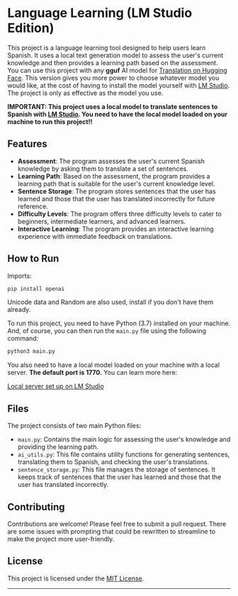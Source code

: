 
# Language Learning (LM Studio Edition)

This project is a language learning tool designed to help users learn Spanish. It uses a local text generation model to assess the user's current knowledge and then provides a learning path based on the assessment. You can use this project with any **gguf** AI model for [Translation on Hugging Face](https://huggingface.co/models?pipeline_tag=translation&sort=trending). This version gives you more power to choose whatever model you would like, at the cost of having to install the model yourself with [LM Studio](https://lmstudio.ai/).
The project is only as effective as the model you use.

**IMPORTANT: This project uses a local model to translate sentences to Spanish with [LM Studio](https://lmstudio.ai/). You need to have the local model loaded on your machine to run this project!!**

## Features

- **Assessment**: The program assesses the user's current Spanish knowledge by asking them to translate a set of sentences.
- **Learning Path**: Based on the assessment, the program provides a learning path that is suitable for the user's current knowledge level.
- **Sentence Storage**: The program stores sentences that the user has learned and those that the user has translated incorrectly for future reference.
- **Difficulty Levels**: The program offers three difficulty levels to cater to beginners, intermediate learners, and advanced learners.
- **Interactive Learning**: The program provides an interactive learning experience with immediate feedback on translations.

## How to Run
Imports: 
```bash
pip install openai
````
Unicode data and Random are also used, install if you don't have them already.

To run this project, you need to have Python (3.7) installed on your machine. And, of course, you can then run the `main.py` file using the following command:

```bash
python3 main.py
```

You also need to have a local model loaded on your machine with a local server. **The default port is 1770.** You can learn more here:

[Local server set up on LM Studio](https://medium.com/@ingridwickstevens/running-a-local-openai-compatible-mixtral-server-with-lm-studio-cd602efbf808)

## Files

The project consists of two main Python files:

- `main.py`: Contains the main logic for assessing the user's knowledge and providing the learning path.
- `ai_utils.py`: This file contains utility functions for generating sentences, translating them to Spanish, and checking the user's translations.
- `sentence_storage.py`: This file manages the storage of sentences. It keeps track of sentences that the user has learned and those that the user has translated incorrectly.
## Contributing

Contributions are welcome! Please feel free to submit a pull request. There are some issues with prompting that could be rewritten to streamline to make the project more user-friendly.

## License

This project is licensed under the [MIT License](https://opensource.org/licenses/MIT).

---
